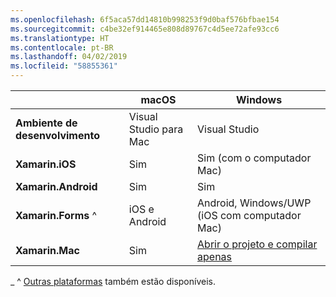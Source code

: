 ```yaml
---
ms.openlocfilehash: 6f5aca57dd14810b998253f9d0baf576bfbae154
ms.sourcegitcommit: c4be32ef914465e808d89767c4d5ee72afe93cc6
ms.translationtype: HT
ms.contentlocale: pt-BR
ms.lasthandoff: 04/02/2019
ms.locfileid: "58855361"
---
```

||macOS|Windows|
|---|---|---|
|**Ambiente de desenvolvimento**|Visual Studio para Mac|Visual Studio|
|**Xamarin.iOS**|Sim|Sim (com o computador Mac)|
|**Xamarin.Android**|Sim|Sim|
|**Xamarin.Forms** ^|iOS e Android|Android, Windows/UWP (iOS com computador Mac)|
|**Xamarin.Mac**|Sim|[Abrir o projeto e compilar apenas](https://developer.xamarin.com/releases/vs/xamarin.vs_4/xamarin.vs_4.2/#Xamarin.Mac_minimum_support.)|

_ ^ [Outras plataformas](https://github.com/xamarin/Xamarin.Forms/wiki/Platform-Support) também estão disponíveis.